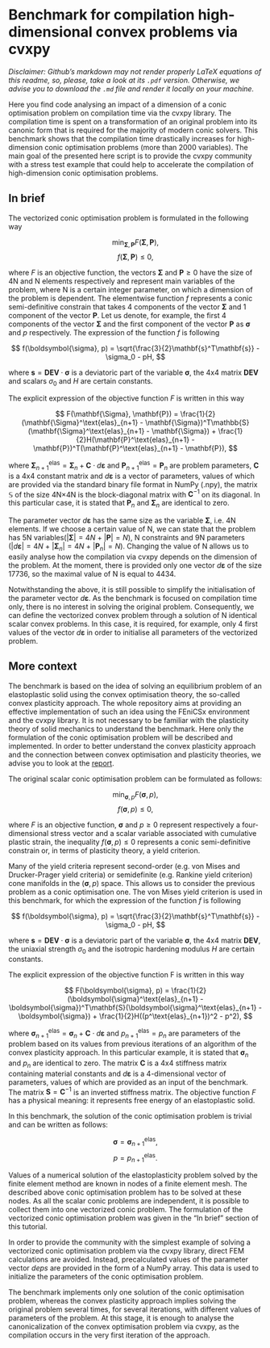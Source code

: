 # Benchmark for compilation high-dimensional convex problems via cvxpy

*Disclaimer: Github’s markdown may not render properly LaTeX equations of this readme, so, please, take a look at its ```.pdf``` version. Otherwise, we advise you to download the ```.md``` file and render it locally on your machine.*

Here you find code analysing an impact of a dimension of a conic optimisation problem on compilation time via the cvxpy library. The compilation time is spent on a transformation of an original problem into its canonic form that is required for the majority of modern conic solvers. This benchmark shows that the compilation time drastically increases for high-dimension conic optimisation problems (more than 2000 variables). The main goal of the presented here script is to provide the cvxpy community with a stress test example that could help to accelerate the compilation of high-dimension conic optimisation problems.

## In brief

The vectorized conic optimisation problem is formulated in the following way

$$
    \min_{\mathbf{\Sigma}, \mathbf{P}} F(\mathbf{\Sigma}, \mathbf{P}),
$$
$$
    f (\mathbf{\Sigma}, \mathbf{P}) \leq 0,
$$


where $F$ is an objective function, the vectors $\mathbf{\Sigma}$ and $\mathbf{P} \geq 0$ have the size of 4N and N elements respectively and represent main variables of the problem, where N is a certain integer parameter, on which a dimension of the problem is dependent. The elementwise function $f$ represents a conic semi-definitive constrain that takes 4 components of the vector $\mathbf{\Sigma}$ and 1 component of the vector $\mathbf{P}$. Let us denote, for example, the first 4 components of the vector $\mathbf{\Sigma}$ and the first component of the vector $\mathbf{P}$ as $\boldsymbol{\sigma}$ and $p$ respectively. The expression of the function $f$ is following

$$
    f(\boldsymbol{\sigma}, p) = \sqrt{\frac{3}{2}\mathbf{s}^T\mathbf{s}} - \sigma_0 - pH,
$$

where $\mathbf{s} = \mathbf{DEV} \cdot \boldsymbol{\sigma}$ is a deviatoric part of the variable $\boldsymbol{\sigma}$, the 4x4 matrix $\mathbf{DEV}$ and scalars $\sigma_0$ and $H$ are certain constants.

The explicit expression of the objective function $F$ is written in this way 

$$
    F(\mathbf{\Sigma}, \mathbf{P}) = \frac{1}{2}(\mathbf{\Sigma}^\text{elas}_{n+1} - \mathbf{\Sigma})^T\mathbb{S}(\mathbf{\Sigma}^\text{elas}_{n+1} - \mathbf{\Sigma}) + \frac{1}{2}H(\mathbf{P}^\text{elas}_{n+1} - \mathbf{P})^T(\mathbf{P}^\text{elas}_{n+1} - \mathbf{P}),
$$

where $\mathbf{\Sigma}^\text{elas}_{n+1}  = \mathbf{\Sigma}_{n}  + \mathbf{C} \cdot d\boldsymbol{\varepsilon}$ and $\mathbf{P}^\text{elas}_{n+1} = \mathbf{P}_n$ are problem parameters, $\mathbf{C}$ is a 4x4 constant matrix and $d\boldsymbol{\varepsilon}$ is a vector of parameters, values of which are provided via the standard binary file format in NumPy (.npy), the matrix $\mathbb{S}$ of the size 4N×4N is the block-diagonal matrix with $\mathbf{C}^{-1}$ on its diagonal. In this particular case, it is stated that $\mathbf{P}_n$ and $\mathbf{\Sigma}_{n}$ are identical to zero.

The parameter vector $d\boldsymbol{\varepsilon}$ has the same size as the variable $\mathbf{\Sigma}$, i.e. 4N elements. If we choose a certain value of N, we can state that the problem has 5N variables($|\mathbf{\Sigma}| = 4N$ + $|\mathbf{P}| = N$), N constraints and 9N parameters ($|d\boldsymbol{\varepsilon}| = 4N$ + $|\mathbf{\Sigma}_n| = 4N$ + $|\mathbf{P}_n| = N$). Changing the value of N allows us to easily analyse how the compilation via cvxpy depends on the dimension of the problem. At the moment, there is provided only one vector $d\boldsymbol{\varepsilon}$ of the size 17736, so the maximal value of N is equal to 4434.

Notwithstanding the above, it is still possible to simplify the initialisation of the parameter vector $d\boldsymbol{\varepsilon}$. As the benchmark is focused on compilation time only, there is no interest in solving the original problem. Consequently, we can define the vectorized convex problem through a solution of N identical scalar convex problems. In this case, it is required, for example, only 4 first values of the vector $d\boldsymbol{\varepsilon}$ in order to initialise all parameters of the vectorized problem.

## More context

The benchmark is based on the idea of solving an equilibrium problem of an elastoplastic solid using the convex optimisation theory, the so-called convex plasticity approach. The whole repository aims at providing an effective implementation of such an idea using the FEniCSx environment and the cvxpy library. It is not necessary to be familiar with the plasticity theory of solid mechanics to understand the benchmark. Here only the formulation of the conic optimisation problem will be described and implemented. In order to better understand the convex plasticity approach and the connection between convex optimisation and plasticity theories, we advise you to look at the [report](../rapport/Andrey_Latyshev_rapport.pdf). 

The original scalar conic optimisation problem can be formulated as follows:

$$ 
    \min_{\boldsymbol{\sigma}, p} F(\boldsymbol{\sigma}, p),
$$
$$
    f(\boldsymbol{\sigma}, p) \leq 0,
$$

where $F$ is an objective function, $\boldsymbol{\sigma}$ and $p \geq 0$ represent respectively a four-dimensional stress vector and a scalar variable associated with cumulative plastic strain, the inequality $f(\boldsymbol{\sigma}, p) \leq 0$ represents a conic semi-definitive constrain or, in terms of plasticity theory, a yield criterion. 

Many of the yield criteria represent second-order (e.g. von Mises and Drucker-Prager yield criteria) or semidefinite (e.g. Rankine yield criterion) cone manifolds in the $(\boldsymbol{\sigma},p)$ space. This allows us to consider the previous problem as a conic optimisation one. The von Mises yield criterion is used in this benchmark, for which the expression of the function $f$ is following

$$
    f(\boldsymbol{\sigma}, p) = \sqrt{\frac{3}{2}\mathbf{s}^T\mathbf{s}} - \sigma_0 - pH,
$$

where $\mathbf{s} = \mathbf{DEV} \cdot \boldsymbol{\sigma}$ is a deviatoric part of the variable $\boldsymbol{\sigma}$, the 4x4 matrix $\mathbf{DEV}$, the uniaxial strength $\sigma_0$ and the isotropic hardening modulus $H$ are certain constants.

The explicit expression of the objective function F is written in this way 

$$
    F(\boldsymbol{\sigma}, p) = \frac{1}{2}(\boldsymbol{\sigma}^\text{elas}_{n+1} - \boldsymbol{\sigma})^T\mathbf{S}(\boldsymbol{\sigma}^\text{elas}_{n+1} - \boldsymbol{\sigma}) + \frac{1}{2}H((p^\text{elas}_{n+1})^2 - p^2),
$$

where $\boldsymbol{\sigma}^\text{elas}_{n+1}  = \boldsymbol{\sigma}_{n}  + \mathbf{C} \cdot d\boldsymbol{\varepsilon}$ and $p^\text{elas}_{n+1} = p_n$ are parameters of the problem based on its values from previous iterations of an algorithm of the convex plasticity approach. In this particular example, it is stated that $\boldsymbol{\sigma}_{n}$ and $p_n$ are identical to zero. The matrix $\mathbf{C}$ is a 4x4 stiffness matrix containing material constants and $d\boldsymbol{\varepsilon}$ is a 4-dimensional vector of parameters, values of which are provided as an input of the benchmark. The matrix $\mathbf{S} = \mathbf{C}^{-1}$ is an inverted stiffness matrix. The objective function $F$ has a physical meaning: it represents free energy of an elastoplastic solid. 

In this benchmark, the solution of the conic optimisation problem is trivial and can be written as follows:

$$
    \boldsymbol{\sigma} = \boldsymbol{\sigma}^\text{elas}_{n+1},
$$
$$
    p = p^\text{elas}_{n+1}.
$$

Values of a numerical solution of the elastoplasticity problem solved by the finite element method are known in nodes of a finite element mesh. The described above conic optimisation problem has to be solved at these nodes. As all the scalar conic problems are independent, it is possible to collect them into one vectorized conic problem. The formulation of the vectorized conic optimisation problem was given in the “In brief” section of this tutorial.

In order to provide the community with the simplest example of solving a vectorized conic optimisation problem via the cvxpy library, direct FEM calculations are avoided. Instead, precalculated values of the parameter vector $deps$ are provided in the form of a NumPy array. This data is used to initialize the parameters of the conic optimisation problem.

The benchmark implements only one solution of the conic optimisation problem, whereas the convex plasticity approach implies solving the original problem several times, for several iterations, with different values of parameters of the problem. At this stage, it is enough to analyse the canonicalization of the convex optimisation problem via cvxpy, as the compilation occurs in the very first iteration of the approach.  
